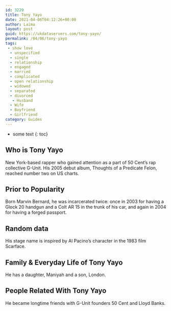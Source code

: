 ```yaml
---
id: 3229
title: Tony Yayo
date: 2021-04-06T04:12:26+00:00
author: Laima
layout: post
guid: https://ukdataservers.com/tony-yayo/
permalink: /04/06/tony-yayo
tags:
 - show love
  - unspecified
  - single
  - relationship
  - engaged
  - married
  - complicated
  - open relationship
  - widowed
  - separated
  - divorced
   - Husband
  - Wife
  - Boyfriend
  - Girlfriend
category: Guides
---
```


* some text
{: toc}


## Who is Tony Yayo
                  
                  
                  
New York-based rapper who gained attention as a part of 50 Cent&#8217;s rap collective G-Unit. His 2005 debut album, Thoughts of a Predicate Felon, reached number two on US charts.
                  
              
            
              
            
                
                
                
## Prior to Popularity
                  
                  
                  
Born Marvin Bernard, he was incarcerated twice: once in 2003 for having a Glock 20 handgun and a Colt AR 15 in the trunk of his car, and again in 2004 for having a forged passport.
                  
              
            
              
            
                
                
                
## Random data
                  
                  
                  
His stage name is inspired by Al Pacino&#8217;s character in the 1983 film Scarface.
                  
              
            
              
            
                
                
                
## Family & Everyday Life of Tony Yayo
                  
                  
                  
He has a daughter, Maniyah and a son, London.
                  
              
            
              
            
                
                
                
## People Related With Tony Yayo
                  
                  
                  
He became longtime friends with G-Unit founders 50 Cent and Lloyd Banks.
                  
              
            
              
            
                
              
            
              
              
            
            
              
            
          
          
          